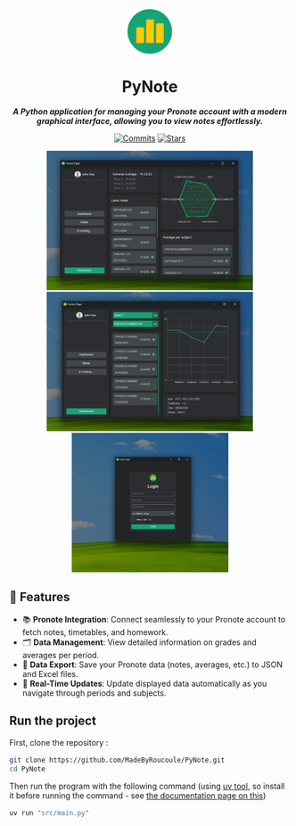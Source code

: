 <div align="center">
  
<img src="doc/logo.svg" width="80">

# PyNote

***A Python application for managing your Pronote account with a modern graphical interface, allowing you to view notes effortlessly.***

[![Commits](https://img.shields.io/github/commit-activity/t/MadeByRoucoule/PyNote?style=flat)](https://github.com/MadeByRoucoule/PyNote/commits/main/)
[![Stars](https://img.shields.io/github/stars/MadeByRoucoule/PyNote?style=social&label=Stars)](https://github.com/MadeByRoucoule/PyNote)

<img src="doc/screenshot_home_page.png" height="250px">
<img src="doc/screenshot_notes_page.png" height="250px">
<img src="doc/screenshot_login_page.png" height="250px">

</div>

## 🚀 Features

- 📚 **Pronote Integration**: Connect seamlessly to your Pronote account to fetch notes, timetables, and homework.
- 🗂 **Data Management**: View detailed information on grades and averages per period.
- 💾 **Data Export**: Save your Pronote data (notes, averages, etc.) to JSON and Excel files.
- 🔄 **Real-Time Updates**: Update displayed data automatically as you navigate through periods and subjects.

## Run the project

First, clone the repository :
```bash
git clone https://github.com/MadeByRoucoule/PyNote.git
cd PyNote
```
Then run the program with the following command (using [uv tool](https://github.com/astral-sh/uv), so install it before running the command - see [the documentation page on this](https://docs.astral.sh/uv/))
```bash
uv run "src/main.py"
```